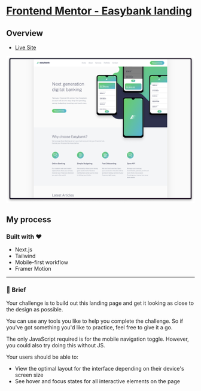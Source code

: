 # [Frontend Mentor - Easybank landing](https://www.frontendmentor.io/challenges/easybank-landing-page-WaUhkoDN)

## Overview

-   [Live Site](https://easybank-two-livid.vercel.app/)

![](img.png)

## My process

### Built with ❤️

-   Next.js
-   Tailwind
-   Mobile-first workflow
-   Framer Motion

---

### 📝 Brief

Your challenge is to build out this landing page and get it looking as close to the design as possible.

You can use any tools you like to help you complete the challenge. So if you've got something you'd like to practice, feel free to give it a go.

The only JavaScript required is for the mobile navigation toggle. However, you could also try doing this without JS.

Your users should be able to:

- View the optimal layout for the interface depending on their device's screen size
- See hover and focus states for all interactive elements on the page
